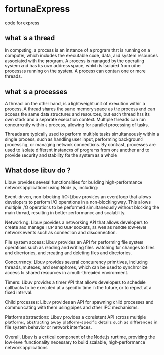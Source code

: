 # fortunaExpress
code for express

## what is a thread 
In computing, a process is an instance of a program that is running on a computer, which includes the executable code, data, and system resources associated with the program. A process is managed by the operating system and has its own address space, which is isolated from other processes running on the system. A process can contain one or more threads.

## what is a processes
A thread, on the other hand, is a lightweight unit of execution within a process. A thread shares the same memory space as the process and can access the same data structures and resources, but each thread has its own stack and a separate execution context. Multiple threads can run concurrently within a process, allowing for parallel processing of tasks.

Threads are typically used to perform multiple tasks simultaneously within a single process, such as handling user input, performing background processing, or managing network connections. By contrast, processes are used to isolate different instances of programs from one another and to provide security and stability for the system as a whole.

## What dose libuv do ? 

Libuv provides several functionalities for building high-performance network applications using Node.js, including:

Event-driven, non-blocking I/O: Libuv provides an event loop that allows developers to perform I/O operations in a non-blocking way. This allows multiple I/O operations to be performed simultaneously without blocking the main thread, resulting in better performance and scalability.

Networking: Libuv provides a networking API that allows developers to create and manage TCP and UDP sockets, as well as handle low-level network events such as connection and disconnection.

File system access: Libuv provides an API for performing file system operations such as reading and writing files, watching for changes to files and directories, and creating and deleting files and directories.

Concurrency: Libuv provides several concurrency primitives, including threads, mutexes, and semaphores, which can be used to synchronize access to shared resources in a multi-threaded environment.

Timers: Libuv provides a timer API that allows developers to schedule callbacks to be executed at a specific time in the future, or to repeat at a fixed interval.

Child processes: Libuv provides an API for spawning child processes and communicating with them using pipes and other IPC mechanisms.

Platform abstractions: Libuv provides a consistent API across multiple platforms, abstracting away platform-specific details such as differences in file system behavior or network interfaces.

Overall, Libuv is a critical component of the Node.js runtime, providing the low-level functionality necessary to build scalable, high-performance network applications.
